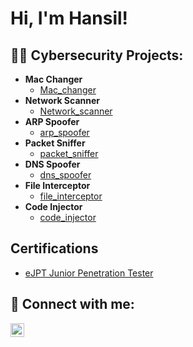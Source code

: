 <h1>Hi, I'm Hansil! <br/>

<h2>👨‍💻 Cybersecurity Projects:</h2>

- <b>Mac Changer</b>
  - [Mac_changer](https://github.com/HansilPatel15/Mac_changer)
- <b>Network Scanner</b>
  - [Network_scanner](https://github.com/HansilPatel15/Network_scanner)
- <b>ARP Spoofer</b>
  - [arp_spoofer](https://github.com/HansilPatel15/arp_spoofer)
- <b>Packet Sniffer</b>
  - [packet_sniffer](https://github.com/HansilPatel15/packet_sniffer)
- <b>DNS Spoofer</b>
  - [dns_spoofer](https://github.com/HansilPatel15/dns_spoofer)
- <b>File Interceptor</b>
  - [file_interceptor](https://github.com/HansilPatel15/file_interceptor)
- <b>Code Injector</b>
  - [code_injector](https://github.com/HansilPatel15/code_injector)

 
<h2> Certifications</h2>

- [eJPT Junior Penetration Tester](https://drive.google.com/file/d/1XDgjQ7H9fYkaIW4HOOQr_VrZ0_GWGzj3/view?usp=sharing)

<h2> 🤳 Connect with me:</h2>

[<img align="left" alt="JoshMadakor | LinkedIn" width="22px" src="https://cdn.jsdelivr.net/npm/simple-icons@v3/icons/linkedin.svg" />][linkedin]

[linkedin]: https://www.linkedin.com/in/hansil-patel-a8462416b/

<!--
**joshmadakor1/joshmadakor1** is a ✨ _special_ ✨ repository because its `README.md` (this file) appears on your GitHub profile.

Here are some ideas to get you started:

- 🔭 I’m currently working on ...
- 🌱 I’m currently learning ...
- 👯 I’m looking to collaborate on ...
- 🤔 I’m looking for help with ...
- 💬 Ask me about ...
- 📫 How to reach me: ...
- 😄 Pronouns: ...
- ⚡ Fun fact: ...
-->
